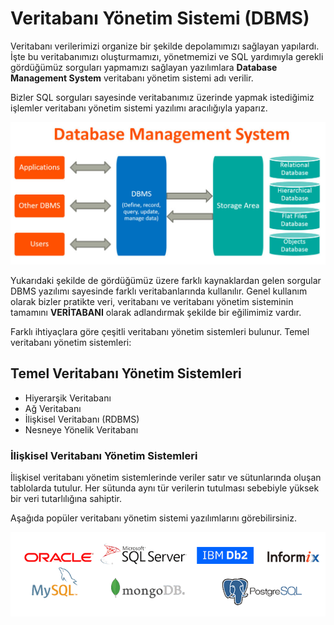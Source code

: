 # Veritabanı Yönetim Sistemi (DBMS)
Veritabanı verilerimizi organize bir şekilde depolamımızı sağlayan yapılardı. İşte bu veritabanımızı oluşturmamızı, yönetmemizi ve SQL yardımıyla gerekli gördüğümüz sorguları yapmamızı sağlayan yazılımlara **Database Management System** veritabanı yönetim sistemi adı verilir.

Bizler SQL sorguları sayesinde veritabanımız üzerinde yapmak istediğimiz işlemler veritabanı yönetim sistemi yazılımı aracılığıyla yaparız.

![](https://raw.githubusercontent.com/Kodluyoruz/taskforce/main/sql101/DatabaseManagementSystem/figures/DBMS.jpg)

Yukarıdaki şekilde de gördüğümüz üzere farklı kaynaklardan gelen sorgular DBMS yazılımı sayesinde farklı veritabanlarında kullanılır. Genel kullanım olarak bizler pratikte veri, veritabanı ve veritabanı yönetim sisteminin tamamını **VERİTABANI** olarak adlandırmak şekilde bir eğilimimiz vardır.

Farklı ihtiyaçlara göre çeşitli veritabanı yönetim sistemleri bulunur. Temel veritabanı yönetim sistemleri:

## Temel Veritabanı Yönetim Sistemleri
- Hiyerarşik Veritabanı
- Ağ Veritabanı
- İlişkisel Veritabanı (RDBMS)
- Nesneye Yönelik Veritabanı
  
### İlişkisel Veritabanı Yönetim Sistemleri
İlişkisel veritabanı yönetim sistemlerinde veriler satır ve sütunlarında oluşan tablolarda tutulur. Her sütunda aynı tür verilerin tutulması sebebiyle yüksek bir veri tutarlılığına sahiptir.

Aşağıda popüler veritabanı yönetim sistemi yazılımlarını görebilirsiniz.

![](https://raw.githubusercontent.com/Kodluyoruz/taskforce/main/sql101/DatabaseManagementSystem/figures/RDBMS.png)